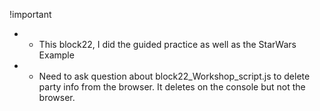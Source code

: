 !important

 - - This block22, I did the guided practice as well as the StarWars Example
 - - Need to ask question about block22_Workshop_script.js to delete party info from the
 browser. It deletes on the console but not the browser. 